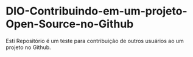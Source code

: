 # DIO-Contribuindo-em-um-projeto-Open-Source-no-Github

Esti Repositório é um teste para contribuição de outros usuários ao um projeto no Github.
